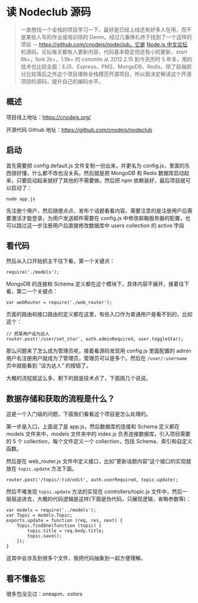 # 读 Nodeclub 源码

> 一直想找一个全栈的项目学习一下，最好是已经上线还有好多人在用，而不是某些人写的作业或培训班的 Demo。经过几番挣扎终于找到了一个这样的项目 -- https://github.com/cnodejs/nodeclub。它是 [Node.js 中文论坛](https://cnodejs.org/)的源码，论坛每天都有人更新内容，代码基本稳定但还有小的更新，start 6k+，fork 2k+，1.9k+ 的 commits 从 2012.2.15 到今天历时 5 年多，用的技术也比较全面：EJS、Express、PM2、MongoDB、Redis，除了前端部分比较落后之外这个项目堪称全栈模范开源项目，所以我决定解读这个开源项目的源码，提升自己的编码水平。

## 概述

项目线上地址：https://cnodejs.org/

开源代码 Github 地址：https://github.com/cnodejs/nodeclub

## 启动

首先需要把 config.default.js 文件复制一份出来，并更名为 config.js，里面的东西很好懂，什么都不改也没关系。然后就是把 MongoDB 和 Redis 数据库启动起来，只要启动起来就好了其他的不需要做。然后把 npm 依赖装好，最后项目就可以启动了：

    node app.js

先注册个用户，然后随便点点，发布个话题看看内容。需要注意的是注册用户后需要激活才能登录，为用户发送邮件需要在 config.js 中修改邮箱服务器的配置，也可以跳过这一步注册用户后直接修改数据库中 users collection 的 active 字段

## 看代码

然后从入口开始抓主干往下看，第一个关键点：

    require('./models');

MongoDB 的连接和 Schema 定义都在这个模块下，具体内容不展开，接着往下看，第二一个关键点：

    var webRouter = require('./web_router');

页面的路由和接口路由的定义都在这里，有些入口作为普通用户是看不到的，比如这个：

    // 把某用户设为达人
    router.post('/user/set_star', auth.adminRequired, user.toggleStar);

那么问题来了怎么成为管理员呢，接着看源码发现用 config.js 里面配置的 admin 用户名注册用户就成为了管理员，管理员可以是多个。然后在 `/user/:username` 页中就能看到 “设为达人” 的按钮了。

大概的流程就这么多，剩下的就是技术点了，下面挑几个说说。

## 数据存储和获取的流程是什么？

这是一个入门级的问题，下面我们看看这个项目是怎么处理的。

第一步是入口，上面说了是 app.js，然后数据库的连接和 Schema 定义都在 models 文件夹中，models 文件夹中的 index.js 负责连接数据库，引入项目需要的 5 个 collection，每个文件定义一个 collection，包括 Schema、索引和自定义函数。

然后是在 web_router.js 文件中定义接口，比如“更新话题内容”这个接口的实现就放在 `topic.update` 方法下面。

    router.post('/topic/:tid/edit', auth.userRequired, topic.update);

然后不难发现 `topic.update` 方法的实现在 controllers/topic.js 文件中，然后一层层追进去，大概的代码逻辑是这样(下面是伪代码，只展现逻辑，省略参数等)：

    var models = require('../models');
    var Topic = models.Topic;
    exports.update = function (req, res, next) {
        Topic.findOne(function (topic) {
            topic.title = req.body.title;
            topic.save();
        });
    }

这其中会涉及到很多个文件，我把代码抽象到一起方便理解。

## 看不懂备忘

很多包没见过：oneapm、colors



